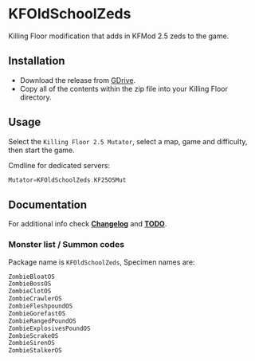 # KFOldSchoolZeds

Killing Floor modification that adds in KFMod 2.5 zeds to the game.

## Installation

- Download the release from [GDrive](https://drive.google.com/file/d/1UpVLxM8sXF91E1G_yAp3kH1g9hbQOoHs/view).
- Copy all of the contents within the zip file into your Killing Floor directory.

## Usage

Select the `Killing Floor 2.5 Mutator`, select a map, game and difficulty, then start the game.

Cmdline for dedicated servers:

```cpp
Mutator=KFOldSchoolZeds.KF25OSMut
```

## Documentation

For additional info check [**Changelog**](Docs/CHANGELOG.md) and [**TODO**](Docs/TODO.md).

### Monster list / Summon codes

Package name is `KFOldSchoolZeds`, Specimen names are:

```cpp
ZombieBloatOS
ZombieBossOS
ZombieClotOS
ZombieCrawlerOS
ZombieFleshpoundOS
ZombieGorefastOS
ZombieRangedPoundOS
ZombieExplosivesPoundOS
ZombieScrakeOS
ZombieSirenOS
ZombieStalkerOS
```
